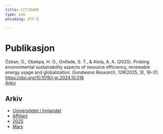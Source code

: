 ```yaml
---
title: CCTJD48R
type: pub
encoding: UTF-8

---
```

<h1>Publikasjon</h1>
<article id="csl-bib-container-CCTJD48R" class="csl-bib-container">
  <div class="csl-bib-body"> <div class="csl-entry">Özkan, O., Obekpa, H. O., Onifade, S. T., &#38; Alola, A. A. (2025). Probing environmental sustainability aspects of resource efficiency, renewable energy usage and globalization. <i>Gondwana Research</i>, <i>139</i>(2025, 3), 16–31. <a href="https://doi.org/10.1016/j.gr.2024.10.016">https://doi.org/10.1016/j.gr.2024.10.016</a></div> </div>
  <div class="csl-bib-buttons">
    <a href="#taxonomy-article-CCTJD48R" alt="archive" class="csl-bib-button">Arkiv</a>
  </div>
  <div id="csl-bib-meta-container-CCTJD48R"></div>
</article>
<div id="csl-bib-meta-CCTJD48R" class="csl-bib-meta">
  <article id="taxonomy-article-CCTJD48R" class="taxonomy-article">
    <h1>Arkiv</h1>
    <ul>
      <li><a href="{{< params subfolder >}}nn/archive/?key=3DCRN523">Universitetet i Innlandet</a></li>
      <li><a href="{{< params subfolder >}}nn/archive/?key=II9RDAME">Affiliert</a></li>
      <li><a href="{{< params subfolder >}}nn/archive/?key=FDW8UG7F">2025</a></li>
      <li><a href="{{< params subfolder >}}nn/archive/?key=RI5KZ53J">Mars</a></li>
    </ul>
  </article>
</div>
